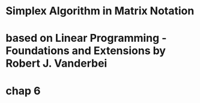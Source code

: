 # Simplex Algorithm in Matrix Notation
# based on Linear Programming - Foundations and Extensions by Robert J. Vanderbei
# chap 6
